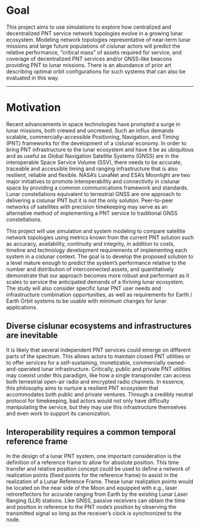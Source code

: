 # Goal
This project aims to use simulations to explore how centralized and decentralized PNT service network topologies evolve
in a growing lunar ecosystem. Modeling network topologies representative of near-term lunar missions and large future
populations of cislunar actors will predict the relative performance, “critical mass” of assets required for service,
and coverage of decentralized PNT services and/or GNSS-like beacons providing PNT to lunar missions. There is an
abundance of prior art describing optimal orbit configurations for such systems that can also be evaluated in this way.

---

# Motivation
Recent advancements in space technologies have prompted a surge in lunar missions, both crewed and uncrewed. Such an
influx demands scalable, commercially-accessible Positioning, Navigation, and Timing (PNT) frameworks for the
development of a cislunar economy. In order to bring PNT infrastructure to the lunar ecosystem and have it be as
ubiquitous and as useful as Global Navigation Satellite Systems (GNSS) are in the interoperable Space Service Volume
(SSV), there needs to be accurate, traceable and accessible timing and ranging infrastructure that is also resilient,
reliable and flexible. NASA’s LunaNet and ESA’s Moonlight are two major initiatives to promote interoperability and
connectivity in cislunar space by providing a common communications framework and standards. Lunar constellations
equivalent to terrestrial GNSS are one approach to delivering a cislunar PNT but it is not the only solution.
Peer-to-peer networks of satellites with precision timekeeping may serve as an alternative method of implementing a PNT
service to traditional GNSS constellations.

This project will use simulation and system modeling to compare satellite network topologies using metrics known from
the current PNT solution such as accuracy, availability, continuity and integrity, in addition to costs, timeline and
technology development requirements of implementing each system in a cislunar context. The goal is to develop the
proposed solution to a level mature enough to predict the system’s performance relative to the number and distribution
of interconnected assets, and quantitatively demonstrate that our approach becomes more robust and performant as it
scales to service the anticipated demands of a thriving lunar ecosystem. The study will also consider specific lunar PNT
user needs and infrastructure combination opportunities, as well as requirements for Earth / Earth Orbit systems to be
usable with minimum changes for lunar applications.

## Diverse cislunar ecosystems and infrastructures are inevitable

It is likely that several independent PNT services could emerge on different parts of the spectrum. This allows actors
to maintain closed PNT utilities or to offer services for a self-sustaining, monetizable, commercially
owned-and-operated lunar infrastructure. Critically, public and private PNT utilities may coexist under this paradigm,
like how a single transponder can access both terrestrial open-air radio and encrypted radio channels. In essence, this
philosophy aims to nurture a resilient PNT ecosystem that accommodates both public and private ventures. Through a
credibly neutral protocol for timekeeping, bad actors would not only have difficulty manipulating the service, but they
may use this infrastructure themselves and even work to support its canonization.

## Interoperability requires a common temporal reference frame

In the design of a lunar PNT system, one important consideration is the definition of a reference frame to allow for
absolute position. This time transfer and relative position concept could be used to define a network of realization
points (fixed points for the reference frame) to assist in the realization of a Lunar Reference Frame. These lunar
realization points would be located on the near side of the Moon and equipped with e.g., laser retroreflectors for
accurate ranging from Earth by the existing Lunar Laser Ranging (LLR) stations. Like GNSS, passive receivers can obtain
the time and position in reference to the PNT node’s position by observing the transmitted signal so long as the
receiver’s clock is synchronized to the node.
